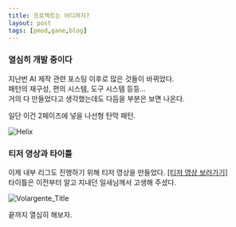 ```yaml
---
title: 프로젝트는 어디까지?
layout: post
tags: [pmod,gane,blog]
---
```

### 열심히 개발 중이다
지난번 AI 제작 관련 포스팅 이후로 많은 것들이 바뀌었다.  
패턴의 재구성, 편의 시스템, 도구 시스템 등등...  
거의 다 만들었다고 생각했는데도 다듬을 부분은 보면 나온다.

일단 이건 2페이즈에 넣을 나선형 탄막 패턴.

![Helix](https://user-images.githubusercontent.com/43718966/147841653-4d2d3596-ff3a-48d7-98ee-a17d9e93230d.gif)


### 티저 영상과 타이틀
이제 내부 리그도 진행하기 위해 티저 영상을 만들었다. [[티저 영상 보러가기]](https://youtu.be/E49HTGRKG_M)  
타이틀은 이전부터 알고 지내던 일새님께서 고생해 주셨다.

![Volargente_Title](https://user-images.githubusercontent.com/43718966/147841674-7abcf4f1-559f-4967-bd98-34d05fa8923a.png)

끝까지 열심히 해보자.
